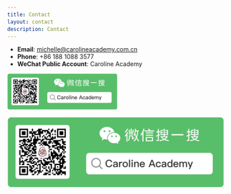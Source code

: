 ```yaml
---
title: Contact
layout: contact
description: Contact
---
```


- **Email**: [michelle@carolineacademy.com.cn](mailto:michelle@carolineacademy.com.cn)
- **Phone**: +86 188 1088 3577
- **WeChat Public Account**: Caroline Academy

<img src="images/wechat.jpg" alt="wechat" style="zoom: 25%;" />

![wechat](images/wechat.jpg)

